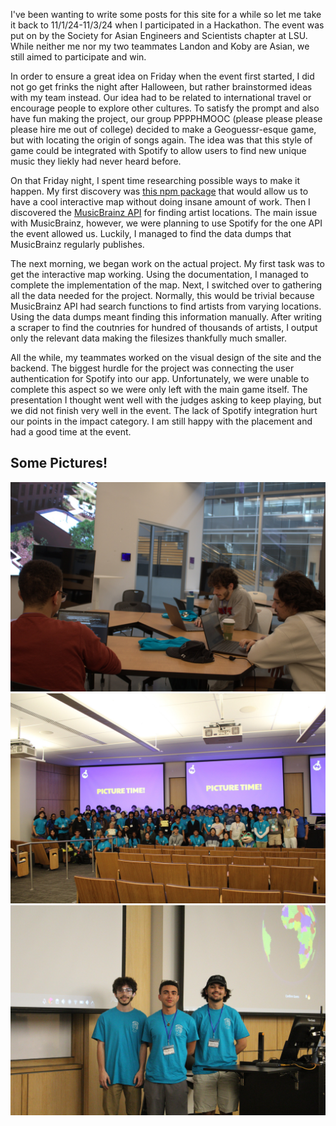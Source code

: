 I've been wanting to write some posts for this site for a while so let me take it back to 11/1/24-11/3/24 when I participated in a Hackathon. The event was put on by the Society for Asian Engineers and Scientists chapter at LSU. While neither me nor my two teammates Landon and Koby are Asian, we still aimed to participate and win.

In order to ensure a great idea on Friday when the event first started, I did not go get frinks the night after Halloween, but rather brainstormed ideas with my team instead. Our idea had to be related to international travel or encourage people to explore other cultures. To satisfy the prompt and also have fun making the project, our group PPPPHMOOC (please please please please hire me out of college) decided to make a Geoguessr-esque game, but with locating the origin of songs again. The idea was that this style of game could be integrated with Spotify to allow users to find new unique music they liekly had never heard before.

On that Friday night, I spent time researching possible ways to make it happen. My first discovery was [this npm package](https://www.npmjs.com/package/globe.gl) that would allow us to have a cool interactive map without doing insane amount of work. Then I discovered the [MusicBrainz API](https://musicbrainz.org/) for finding artist locations. The main issue with MusicBrainz, however, we were planning to use Spotify for the one API the event allowed us. Luckily, I managed to find the data dumps that MusicBrainz regularly publishes.

The next morning, we began work on the actual project. My first task was to get the interactive map working. Using the documentation, I managed to complete the implementation of the map. Next, I switched over to gathering all the data needed for the project. Normally, this would be trivial because MusicBrainz API had search functions to find artists from varying locations. Using the data dumps meant finding this information manually. After writing a scraper to find the coutnries for hundred of thousands of artists, I output only the relevant data making the filesizes thankfully much smaller.

All the while, my teammates worked on the visual design of the site and the backend. The biggest hurdle for the project was connecting the user authentication for Spotify into our app. Unfortunately, we were unable to complete this aspect so we were only left with the main game itself.
The presentation I thought went well with the judges asking to keep playing, but we did not finish very well in the event. The lack of Spotify integration hurt our points in the impact category. I am still happy with the placement and had a good time at the event.

## Some Pictures!
![PPPPHMOOC at work](/assets/img/at_table.jpg "At a table")
![Everyone after the event](/assets/img/group.jpg "Group picture of everyone")
![PPPPHMOOC presenting](/assets/img/Presenting.jpg "PPPPHMOOC presenting Songguessr")
